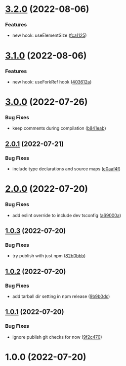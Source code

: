# [3.2.0](https://github.com/zmrl010/tackle-box/compare/v3.1.0...v3.2.0) (2022-08-06)


### Features

* new hook: useElementSize ([fca1125](https://github.com/zmrl010/tackle-box/commit/fca1125f37971e5dde297a1ddd03e752d70493a0))

# [3.1.0](https://github.com/zmrl010/tackle-box/compare/v3.0.0...v3.1.0) (2022-08-06)


### Features

* new hook: useForkRef hook ([403612a](https://github.com/zmrl010/tackle-box/commit/403612a5b8a12a523d7211e86abd56e32fe2f5b4))

# [3.0.0](https://github.com/zmrl010/tackle-box/compare/v2.0.1...v3.0.0) (2022-07-26)


### Bug Fixes

* keep comments during compilation ([b841eab](https://github.com/zmrl010/tackle-box/commit/b841eabab010be599a4f909faef38261ab036c71))

## [2.0.1](https://github.com/zmrl010/tackle-box/compare/v2.0.0...v2.0.1) (2022-07-21)


### Bug Fixes

* include type declarations and source maps ([e0aaf4f](https://github.com/zmrl010/tackle-box/commit/e0aaf4f27a4a481452495ca190699976b5865300))

# [2.0.0](https://github.com/zmrl010/tackle-box/compare/v1.0.3...v2.0.0) (2022-07-20)


### Bug Fixes

* add eslint override to include dev tsconfig ([a69000a](https://github.com/zmrl010/tackle-box/commit/a69000a876106c7460055f0b09e568797a049d4c))

## [1.0.3](https://github.com/zmrl010/tackle-box/compare/v1.0.2...v1.0.3) (2022-07-20)


### Bug Fixes

* try publish with just npm ([82b0bbb](https://github.com/zmrl010/tackle-box/commit/82b0bbb71a626f774aaf9588dbb411da300c7612))

## [1.0.2](https://github.com/zmrl010/tackle-box/compare/v1.0.1...v1.0.2) (2022-07-20)


### Bug Fixes

* add tarball dir setting in npm release ([9b9b0dc](https://github.com/zmrl010/tackle-box/commit/9b9b0dc29713527b5c4f32a3715f60999e78e67b))

## [1.0.1](https://github.com/zmrl010/tackle-box/compare/v1.0.0...v1.0.1) (2022-07-20)


### Bug Fixes

* ignore publish git checks for now ([9f2c470](https://github.com/zmrl010/tackle-box/commit/9f2c470a11f0302f096872024ac9ae91596220f8))

# 1.0.0 (2022-07-20)
